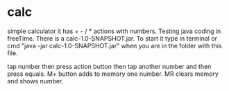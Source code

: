 # calc
simple calculator
it has + - / * actions with numbers.
Testing java coding in freeTime.
There is a calc-1.0-SNAPSHOT.jar. To start it type in terminal or cmd 
"java -jar calc-1.0-SNAPSHOT.jar" when you are in the folder with this file.

tap number then press action button then tap another number and then press equals.
M+ button adds to memory one number. MR clears memory and shows number.